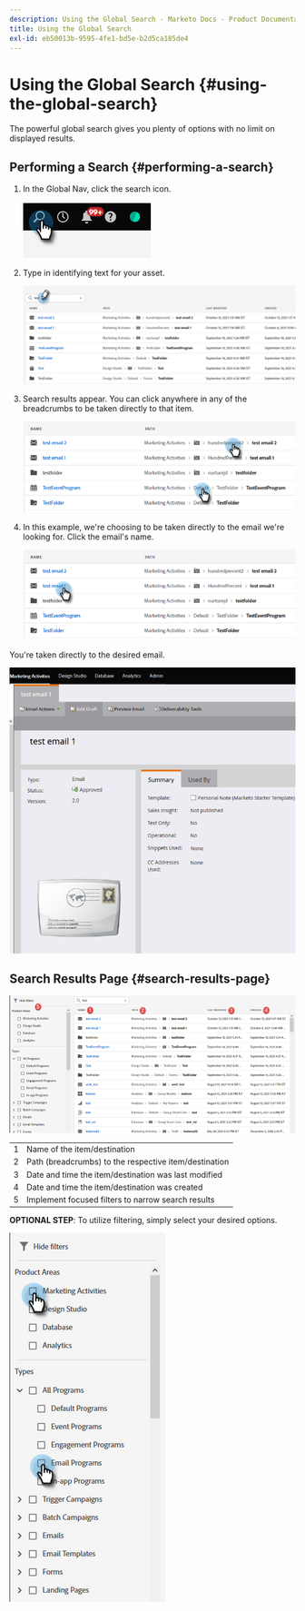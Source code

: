 ```yaml
---
description: Using the Global Search - Marketo Docs - Product Documentation
title: Using the Global Search
exl-id: eb50013b-9595-4fe1-bd5e-b2d5ca185de4
---
```

# Using the Global Search {#using-the-global-search}

The powerful global search gives you plenty of options with no limit on displayed results.

## Performing a Search {#performing-a-search}

1. In the Global Nav, click the search icon.

   ![](assets/using-the-global-search-1.png)

1. Type in identifying text for your asset.

   ![](assets/using-the-global-search-2.png)

1. Search results appear. You can click anywhere in any of the breadcrumbs to be taken directly to that item.

   ![](assets/using-the-global-search-3.png)

1. In this example, we're choosing to be taken directly to the email we're looking for. Click the email's name.

   ![](assets/using-the-global-search-4.png)

You're taken directly to the desired email.

   ![](assets/using-the-global-search-5.png)

## Search Results Page {#search-results-page}

   ![](assets/using-the-global-search-6.png)

<table> 
 <tbody>
  <tr>
   <td>1</td> 
   <td>Name of the item/destination</td> 
  </tr>
  <tr>
   <td>2</td> 
   <td>Path (breadcrumbs) to the respective item/destination</td> 
  </tr>
  <tr>
   <td>3</td> 
   <td>Date and time the item/destination was last modified</td> 
  </tr>
  <tr>
   <td>4</td> 
   <td>Date and time the item/destination was created</td> 
  </tr>
  <tr>
   <td>5</td> 
   <td>Implement focused filters to narrow search results</td> 
  </tr>
 </tbody>
</table>

**OPTIONAL STEP**: To utilize filtering, simply select your desired options.

  ![](assets/using-the-global-search-7.png)
